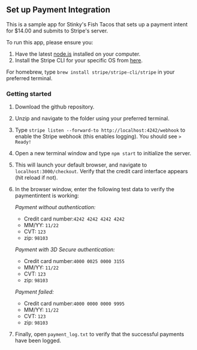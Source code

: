 ## Set up Payment Integration

This is a sample app for Stinky's Fish Tacos that sets up a payment intent for $14.00 and submits to Stripe's server. 

To run this app, please ensure you:

1. Have the latest [node.js](https://nodejs.org/en/) installed on your computer.
2. Install the Stripe CLI for your specific OS from [here](https://stripe.com/docs/payments/handling-payment-events#install-cli).

For homebrew, type `brew install stripe/stripe-cli/stripe` in your preferred terminal.

### Getting started
1. Download the github repository. 
2. Unzip and navigate to the folder using your preferred terminal. 
3. Type `stripe listen --forward-to http://localhost:4242/webhook` to enable the Stripe webhook (this enables logging). You should see `> Ready!`
3. Open a new terminal window and type `npm start` to initialize the server.
4. This will launch your default browser, and navigate to `localhost:3000/checkout`. Verify that the credit card interface appears (hit reload if not).
6. In the browser window, enter the following test data to verify the paymentintent is working:

    *Payment without authentication:*

    - Credit card number:`4242 4242 4242 4242`
    - MM/YY: `11/22`
    - CVT: `123`
    - zip: `98103`


    *Payment with 3D Secure authentication:*

    - Credit card number:`4000 0025 0000 3155`
    - MM/YY: `11/22`
    - CVT: `123`
    - zip: `98103`

    *Payment failed:*

    - Credit card number:`4000 0000 0000 9995`
    - MM/YY: `11/22`
    - CVT: `123`
    - zip: `98103`


7. Finally, open `payment_log.txt` to verify that the successful payments have been logged.